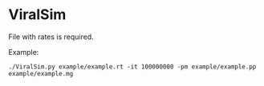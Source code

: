 # ViralSim

File with rates is required.

Example:
```
./ViralSim.py example/example.rt -it 100000000 -pm example/example.pp example/example.mg
```
